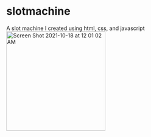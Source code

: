 # slotmachine
A slot machine I created using html, css, and javascript
<img width="260" alt="Screen Shot 2021-10-18 at 12 01 02 AM" src="https://user-images.githubusercontent.com/89674474/137667459-844e6171-2423-426a-8b02-ff206d5269a8.png">
